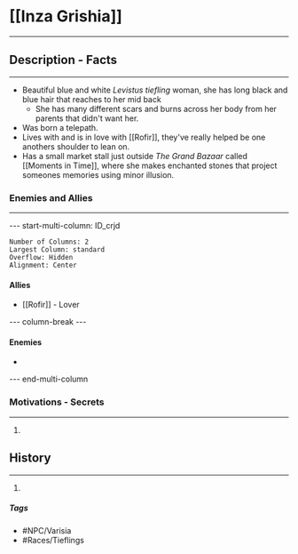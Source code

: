 # [[Inza Grishia]] 
---
## Description - Facts
---
- Beautiful blue and white *Levistus tiefling* woman, she has long black and blue hair that reaches to her mid back 
	- She has many different scars and burns across her body from her parents that didn't want her.
- Was born a telepath.
- Lives with and is in love with [[Rofir]], they've really helped be one anothers shoulder to lean on.
- Has a small market stall just outside *The Grand Bazaar* called [[Moments in Time]], where she makes enchanted stones that project someones memories using minor illusion.

### Enemies and Allies
---
--- start-multi-column: ID_crjd
```column-settings
Number of Columns: 2
Largest Column: standard
Overflow: Hidden
Alignment: Center
```

#### Allies
- [[Rofir]] - Lover

--- column-break ---
#### Enemies
- 

--- end-multi-column
### Motivations - Secrets
---
1. 

## History
---
1. 

##### Tags
- #NPC/Varisia
- #Races/Tieflings